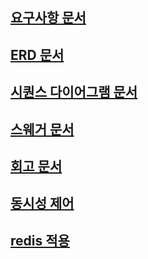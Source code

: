 ## [요구사항 문서](./requirement.md)

## [ERD 문서](./ERD.md)

## [시퀀스 다이어그램 문서](./sequence_diagram.md)

## [스웨거 문서](./swagger.md)

## [회고 문서](./retrospect.md)

## [동시성 제어](./lock.md)

## [redis 적용](./redis.md)